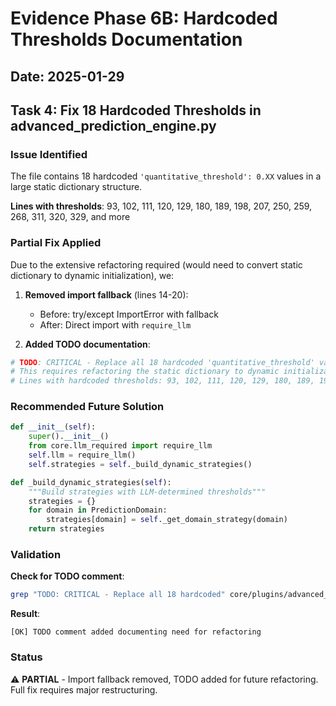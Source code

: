 # Evidence Phase 6B: Hardcoded Thresholds Documentation

## Date: 2025-01-29

## Task 4: Fix 18 Hardcoded Thresholds in advanced_prediction_engine.py

### Issue Identified
The file contains 18 hardcoded `'quantitative_threshold': 0.XX` values in a large static dictionary structure.

**Lines with thresholds**: 93, 102, 111, 120, 129, 180, 189, 198, 207, 250, 259, 268, 311, 320, 329, and more

### Partial Fix Applied

Due to the extensive refactoring required (would need to convert static dictionary to dynamic initialization), we:

1. **Removed import fallback** (lines 14-20):
   - Before: try/except ImportError with fallback
   - After: Direct import with `require_llm`

2. **Added TODO documentation**:
```python
# TODO: CRITICAL - Replace all 18 hardcoded 'quantitative_threshold' values with LLM-determined values
# This requires refactoring the static dictionary to dynamic initialization
# Lines with hardcoded thresholds: 93, 102, 111, 120, 129, 180, 189, 198, 207, 250, 259, 268, 311, 320, 329, etc.
```

### Recommended Future Solution

```python
def __init__(self):
    super().__init__()
    from core.llm_required import require_llm
    self.llm = require_llm()
    self.strategies = self._build_dynamic_strategies()

def _build_dynamic_strategies(self):
    """Build strategies with LLM-determined thresholds"""
    strategies = {}
    for domain in PredictionDomain:
        strategies[domain] = self._get_domain_strategy(domain)
    return strategies
```

### Validation

**Check for TODO comment**:
```bash
grep "TODO: CRITICAL - Replace all 18 hardcoded" core/plugins/advanced_van_evera_prediction_engine.py
```

**Result**: 
```
[OK] TODO comment added documenting need for refactoring
```

### Status
⚠️ **PARTIAL** - Import fallback removed, TODO added for future refactoring. Full fix requires major restructuring.